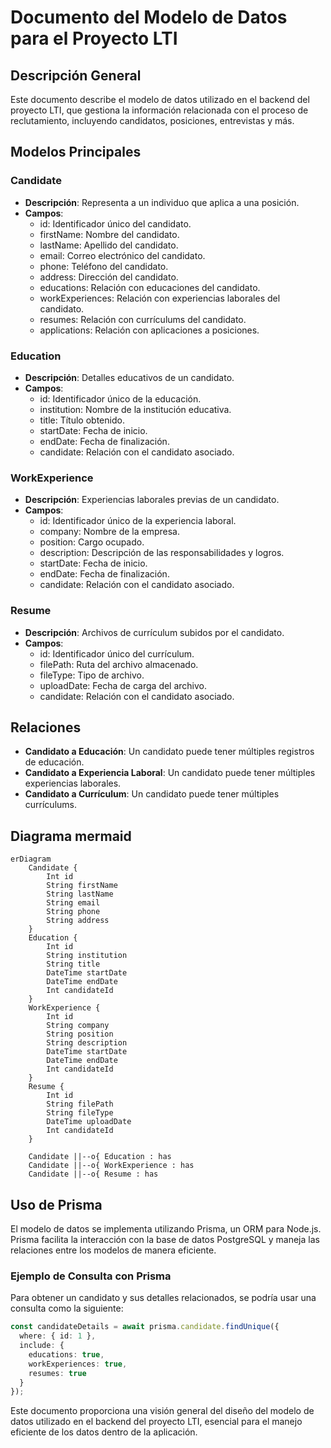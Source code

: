 # Documento del Modelo de Datos para el Proyecto LTI

## Descripción General
Este documento describe el modelo de datos utilizado en el backend del proyecto LTI, que gestiona la información relacionada con el proceso de reclutamiento, incluyendo candidatos, posiciones, entrevistas y más.

## Modelos Principales

### Candidate
- **Descripción**: Representa a un individuo que aplica a una posición.
- **Campos**:
  - id: Identificador único del candidato.
  - firstName: Nombre del candidato.
  - lastName: Apellido del candidato.
  - email: Correo electrónico del candidato.
  - phone: Teléfono del candidato.
  - address: Dirección del candidato.
  - educations: Relación con educaciones del candidato.
  - workExperiences: Relación con experiencias laborales del candidato.
  - resumes: Relación con currículums del candidato.
  - applications: Relación con aplicaciones a posiciones.

### Education
- **Descripción**: Detalles educativos de un candidato.
- **Campos**:
  - id: Identificador único de la educación.
  - institution: Nombre de la institución educativa.
  - title: Título obtenido.
  - startDate: Fecha de inicio.
  - endDate: Fecha de finalización.
  - candidate: Relación con el candidato asociado.

### WorkExperience
- **Descripción**: Experiencias laborales previas de un candidato.
- **Campos**:
  - id: Identificador único de la experiencia laboral.
  - company: Nombre de la empresa.
  - position: Cargo ocupado.
  - description: Descripción de las responsabilidades y logros.
  - startDate: Fecha de inicio.
  - endDate: Fecha de finalización.
  - candidate: Relación con el candidato asociado.

### Resume
- **Descripción**: Archivos de currículum subidos por el candidato.
- **Campos**:
  - id: Identificador único del currículum.
  - filePath: Ruta del archivo almacenado.
  - fileType: Tipo de archivo.
  - uploadDate: Fecha de carga del archivo.
  - candidate: Relación con el candidato asociado.

## Relaciones
- **Candidato a Educación**: Un candidato puede tener múltiples registros de educación.
- **Candidato a Experiencia Laboral**: Un candidato puede tener múltiples experiencias laborales.
- **Candidato a Currículum**: Un candidato puede tener múltiples currículums.

## Diagrama mermaid
```mermaid
erDiagram
    Candidate {
        Int id
        String firstName
        String lastName
        String email
        String phone
        String address
    }
    Education {
        Int id
        String institution
        String title
        DateTime startDate
        DateTime endDate
        Int candidateId
    }
    WorkExperience {
        Int id
        String company
        String position
        String description
        DateTime startDate
        DateTime endDate
        Int candidateId
    }
    Resume {
        Int id
        String filePath
        String fileType
        DateTime uploadDate
        Int candidateId
    }

    Candidate ||--o{ Education : has
    Candidate ||--o{ WorkExperience : has
    Candidate ||--o{ Resume : has
```


## Uso de Prisma
El modelo de datos se implementa utilizando Prisma, un ORM para Node.js. Prisma facilita la interacción con la base de datos PostgreSQL y maneja las relaciones entre los modelos de manera eficiente.

### Ejemplo de Consulta con Prisma
Para obtener un candidato y sus detalles relacionados, se podría usar una consulta como la siguiente:
```typescript
const candidateDetails = await prisma.candidate.findUnique({
  where: { id: 1 },
  include: {
    educations: true,
    workExperiences: true,
    resumes: true
  }
});
```

Este documento proporciona una visión general del diseño del modelo de datos utilizado en el backend del proyecto LTI, esencial para el manejo eficiente de los datos dentro de la aplicación.